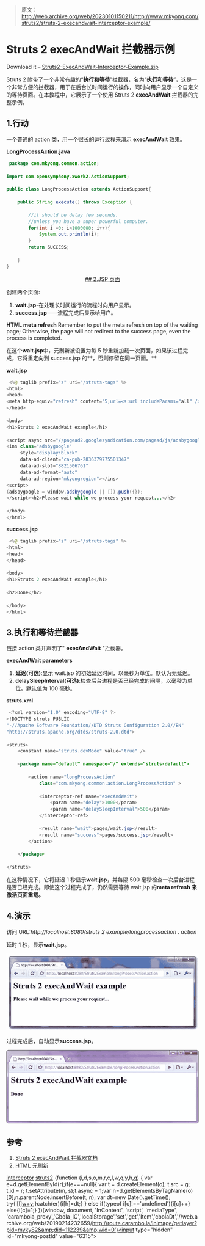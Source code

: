 > 原文：<http://web.archive.org/web/20230101150211/http://www.mkyong.com/struts2/struts-2-execandwait-interceptor-example/>

# Struts 2 execAndWait 拦截器示例

Download it – [Struts2-ExecAndWait-Interceptor-Example.zip](http://web.archive.org/web/20190214232659/http://www.mkyong.com/wp-content/uploads/2010/07/Struts2-ExecAndWait-Interceptor-Example.zip)

Struts 2 附带了一个非常有趣的“**执行和等待**”拦截器，名为“**执行和等待**”，这是一个非常方便的拦截器，用于在后台长时间运行的操作，同时向用户显示一个自定义的等待页面。在本教程中，它展示了一个使用 Struts 2 **execAndWait** 拦截器的完整示例。

## 1.行动

一个普通的 action 类，用一个很长的运行过程来演示 **execAndWait** 效果。

**LongProcessAction.java**

```java
 package com.mkyong.common.action;

import com.opensymphony.xwork2.ActionSupport;

public class LongProcessAction extends ActionSupport{

	public String execute() throws Exception {

		//it should be delay few seconds, 
		//unless you have a super powerful computer.
		for(int i =0; i<1000000; i++){
			System.out.println(i);
		}
		return SUCCESS;

	}
} 
```

 <ins class="adsbygoogle" style="display:block; text-align:center;" data-ad-format="fluid" data-ad-layout="in-article" data-ad-client="ca-pub-2836379775501347" data-ad-slot="6894224149">## 2.JSP 页面

创建两个页面:

1.  **wait.jsp**-在处理长时间运行的流程时向用户显示。
2.  **success.jsp**——流程完成后显示给用户。

**HTML meta refresh**
Remember to put the meta refresh on top of the waiting page; Otherwise, the page will not redirect to the success page, even the process is completed.

在这个**wait.jsp**中，元刷新被设置为每 5 秒重新加载一次页面，如果该过程完成，它将重定向到 success.jsp 的**，否则停留在同一页面。**

**wait.jsp**

```java
 <%@ taglib prefix="s" uri="/struts-tags" %>
<html>
<head>
<meta http-equiv="refresh" content="5;url=<s:url includeParams="all" />"/>
</head>

<body>
<h1>Struts 2 execAndWait example</h1>

<script async src="//pagead2.googlesyndication.com/pagead/js/adsbygoogle.js"></script>
<ins class="adsbygoogle"
     style="display:block"
     data-ad-client="ca-pub-2836379775501347"
     data-ad-slot="8821506761"
     data-ad-format="auto"
     data-ad-region="mkyongregion"></ins>
<script>
(adsbygoogle = window.adsbygoogle || []).push({});
</script><h2>Please wait while we process your request...</h2>

</body>
</html> 
```

**success.jsp**

```java
 <%@ taglib prefix="s" uri="/struts-tags" %>
<html>
<head>
</head>

<body>
<h1>Struts 2 execAndWait example</h1>

<h2>Done</h2>

</body>
</html> 
```

## 3.执行和等待拦截器

链接 action 类并声明了" **execAndWait** "拦截器。

**execAndWait parameters**

1.  **延迟(可选)**:显示 wait.jsp 的初始延迟时间，以毫秒为单位。默认为无延迟。
2.  **delaySleepInterval(可选)**:检查后台进程是否已经完成的间隔，以毫秒为单位。默认值为 100 毫秒。

**struts.xml**

```java
 <?xml version="1.0" encoding="UTF-8" ?>
<!DOCTYPE struts PUBLIC
"-//Apache Software Foundation//DTD Struts Configuration 2.0//EN"
"http://struts.apache.org/dtds/struts-2.0.dtd">

<struts>
 	<constant name="struts.devMode" value="true" />

	<package name="default" namespace="/" extends="struts-default">

		<action name="longProcessAction" 
			class="com.mkyong.common.action.LongProcessAction" >

			<interceptor-ref name="execAndWait">
		        <param name="delay">1000</param>
		        <param name="delaySleepInterval">500</param>
		    </interceptor-ref>

		    <result name="wait">pages/wait.jsp</result>
		    <result name="success">pages/success.jsp</result>
		</action>

	</package>

</struts> 
```

在这种情况下，它将延迟 1 秒显示**wait.jsp**，并每隔 500 毫秒检查一次后台进程是否已经完成。即使这个过程完成了，仍然需要等待 wait.jsp 的**meta refresh 来激活页面重载。**

## 4.演示

访问 URL:*http://localhost:8080/struts 2 example/longprocessaction . action*

延时 1 秒，显示**wait.jsp**。

![Struts 2 ExecAndWait interceptor example](img/3db94035975fa7f26b5f7b0b53a1852e.png "Struts2-ExecAndWait-Interceptor-Example1")

过程完成后，自动显示**success.jsp**。

![Struts 2 ExecAndWait interceptor example](img/e5fd5d38170a4fe99dd9272c011aa287.png "Struts2-ExecAndWait-Interceptor-Example2")

## 参考

1.  [Struts 2 execAndWait 拦截器文档](http://web.archive.org/web/20190214232659/http://struts.apache.org/2.1.8/docs/execute-and-wait-interceptor.html)
2.  [HTML 元刷新](http://web.archive.org/web/20190214232659/http://en.wikipedia.org/wiki/Meta_refresh)

[interceptor](http://web.archive.org/web/20190214232659/http://www.mkyong.com/tag/interceptor/) [struts2](http://web.archive.org/web/20190214232659/http://www.mkyong.com/tag/struts2/)</ins>![](img/00d6531c0b6dcaf856a30054c1e3d4f8.png) (function (i,d,s,o,m,r,c,l,w,q,y,h,g) { var e=d.getElementById(r);if(e===null){ var t = d.createElement(o); t.src = g; t.id = r; t.setAttribute(m, s);t.async = 1;var n=d.getElementsByTagName(o)[0];n.parentNode.insertBefore(t, n); var dt=new Date().getTime(); try{i[l][w+y](h,i[l][q+y](h)+'&amp;'+dt);}catch(er){i[h]=dt;} } else if(typeof i[c]!=='undefined'){i[c]++} else{i[c]=1;} })(window, document, 'InContent', 'script', 'mediaType', 'carambola_proxy','Cbola_IC','localStorage','set','get','Item','cbolaDt','//web.archive.org/web/20190214232659/http://route.carambo.la/inimage/getlayer?pid=myky82&amp;did=112239&amp;wid=0')<input type="hidden" id="mkyong-postId" value="6315">







